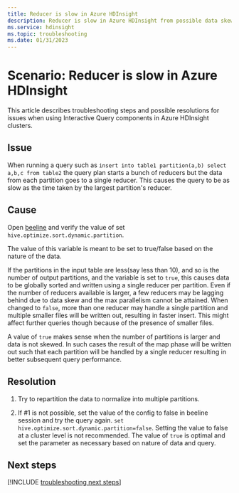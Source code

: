 ```yaml
---
title: Reducer is slow in Azure HDInsight
description: Reducer is slow in Azure HDInsight from possible data skewing
ms.service: hdinsight
ms.topic: troubleshooting
ms.date: 01/31/2023
---
```


# Scenario: Reducer is slow in Azure HDInsight

This article describes troubleshooting steps and possible resolutions for issues when using Interactive Query components in Azure HDInsight clusters.

## Issue

When running a query such as `insert into table1 partition(a,b) select a,b,c from table2` the query plan starts a bunch of reducers but the data from each partition goes to a single reducer. This causes the query to be as slow as the time taken by the largest partition's reducer.

## Cause

Open [beeline](../hadoop/apache-hadoop-use-hive-beeline.md) and verify the value of set `hive.optimize.sort.dynamic.partition`.

The value of this variable is meant to be set to true/false based on the nature of the data.

If the partitions in the input table are less(say less than 10), and so is the number of output partitions, and the variable is set to `true`, this causes data to be globally sorted and written using a single reducer per partition. Even if the number of reducers available is larger, a few reducers may be lagging behind due to data skew and the max parallelism cannot be attained. When changed to `false`, more than one reducer may handle a single partition and multiple smaller files will be written out, resulting in faster insert. This might affect further queries though because of the presence of smaller files.

A value of `true` makes sense when the number of partitions is larger and data is not skewed. In such cases the result of the map phase will be written out such that each partition will be handled by a single reducer resulting in better subsequent query performance.

## Resolution

1. Try to repartition the data to normalize into multiple partitions.

1. If #1 is not possible, set the value of the config to false in beeline session and try the query again. `set hive.optimize.sort.dynamic.partition=false`. Setting the value to false at a cluster level is not recommended. The value of `true` is optimal and set the parameter as necessary based on nature of data and query.

## Next steps

[!INCLUDE [troubleshooting next steps](../includes/hdinsight-troubleshooting-next-steps.md)]
